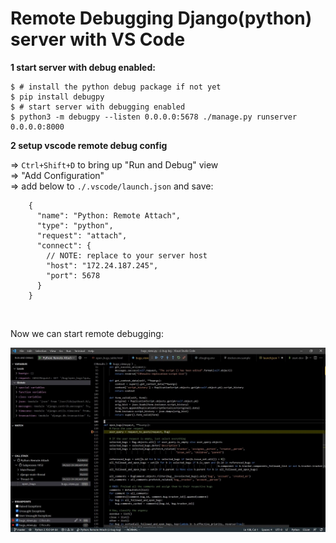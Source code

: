 # Remote Debugging Django(python) server with VS Code

**1 start server with debug enabled:**
```
$ # install the python debug package if not yet
$ pip install debugpy
$ # start server with debugging enabled
$ python3 -m debugpy --listen 0.0.0.0:5678 ./manage.py runserver 0.0.0.0:8000
```

**2 setup vscode remote debug config**

=> ```Ctrl+Shift+D``` to bring up "Run and Debug" view
<br/>
=> "Add Configuration"
<br/>
=> add below to ```./.vscode/launch.json``` and save:
```
    {
      "name": "Python: Remote Attach",
      "type": "python",
      "request": "attach",
      "connect": {
        // NOTE: replace to your server host
        "host": "172.24.187.245",
        "port": 5678
      }
    }
```
<br/>

Now we can start remote debugging:

<img src="../imgs/Remote%20Debugging%20With%20Django(python)%20with%20VS%20Code%20screen%20capture.jpg" />
